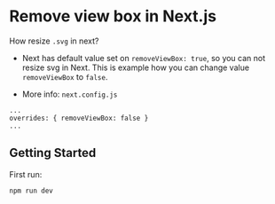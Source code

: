 # Remove view box in Next.js
How resize `.svg` in next?

- Next has default value set on  `removeViewBox: true`, so you can not resize svg in Next. This is example how you can change value `removeViewBox` to `false`.

- More info: `next.config.js`
```
...
overrides: { removeViewBox: false }
...
```

## Getting Started

First run:
```bash
npm run dev
```

